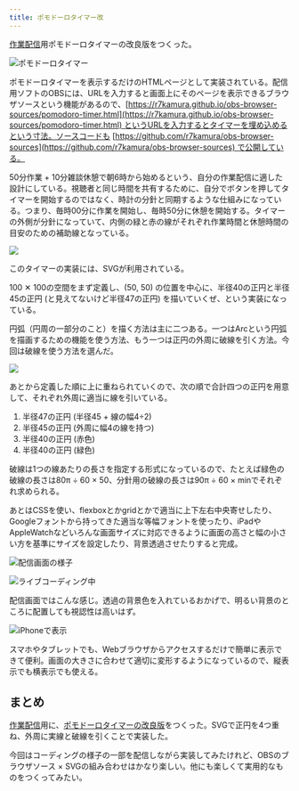 ```yaml
---
title: ポモドーロタイマー改
---
```

[作業配信](https://www.youtube.com/c/r7kamura)用ポモドーロタイマーの改良版をつくった。

![](https://lh4.googleusercontent.com/wsU5OnMNCoC7OPtUMzhjzqx4z6qyDH05D_s5X6zw-FsH0WKIR6hN0lkOpSqjgqdbAF0RXa7a4_qxS5lVoRuZjnlLrHLDJThspEOMPFd1mUfDo1DrHYBC1ANaC7qqjqq5M0OD_0Vserp4DVdWCsR536_zXOcTKrauh7INDebx5hUvTbbZYIZjFCaWpmRoGQ "ポモドーロタイマー")

ポモドーロタイマーを表示するだけのHTMLページとして実装されている。配信用ソフトのOBSには、URLを入力すると画面上にそのページを表示できるブラウザソースという機能があるので、[https://r7kamura.github.io/obs-browser-sources/pomodoro-timer.html](https://r7kamura.github.io/obs-browser-sources/pomodoro-timer.html) というURLを入力するとタイマーを埋め込めるという寸法。ソースコードも [https://github.com/r7kamura/obs-browser-sources](https://github.com/r7kamura/obs-browser-sources) で公開している。

50分作業 + 10分雑談休憩で朝6時から始めるという、自分の作業配信に適した設計にしている。視聴者と同じ時間を共有するために、自分でボタンを押してタイマーを開始するのではなく、時計の分針と同期するような仕組みになっている。つまり、毎時00分に作業を開始し、毎時50分に休憩を開始する。タイマーの外側が分針になっていて、内側の緑と赤の線がそれぞれ作業時間と休憩時間の目安のための補助線となっている。

![](https://lh5.googleusercontent.com/7kf6325u2mg8PBTGFwwr9k75-COAZlI6z02Oa00theyfSKtNHnFeDeGI8rEB7zLN_AZ32bfZoUivBlxNRlAef_PANfQgEaBttKRf6cZk28DMb32Ind2znTkV8sBhTRFvgwQTWOM7Cem7AJQB3-iRQgEdjtEr8BAPr7clrgbu_bgifSepx8wSYDSh7i0yOw)

このタイマーの実装には、SVGが利用されている。

100 ✕ 100の空間をまず定義し、(50, 50) の位置を中心に、半径40の正円と半径45の正円 (と見えてないけど半径47の正円) を描いていくぜ、という実装になっている。

円弧（円周の一部分のこと）を描く方法は主に二つある。一つはArcという円弧を描画するための機能を使う方法、もう一つは正円の外周に破線を引く方法。今回は破線を使う方法を選んだ。

![](https://lh5.googleusercontent.com/D2WRa4lPIWr0--9k_qbR95JvWDEUTGiOOaLm2blGXe5tgCLY3M7ObxipRNscY1BC47U7mMscAhUYnr3X_jDLXqsMUqkjsa4fQMrXSX2uHRqgGBnekcFU1eDUTqYcOHyDTsYeIcOg479QnxwYZkvfLs9g0fUnWyn1y3cihn4izIrbJxHPcEexdBnkOpgQIQ)

あとから定義した順に上に重ねられていくので、次の順で合計四つの正円を用意して、それぞれ外周に適当に線を引いている。

1.  半径47の正円 (半径45 + 線の幅4÷2)
2.  半径45の正円 (外周に幅4の線を持つ)
3.  半径40の正円 (赤色)
4.  半径40の正円 (緑色)

破線は1つの線あたりの長さを指定する形式になっているので、たとえば緑色の破線の長さは80π ÷ 60 × 50、分針用の破線の長さは90π ÷ 60 × minでそれぞれ求められる。

あとはCSSを使い、flexboxとかgridとかで適当に上下左右中央寄せしたり、Googleフォントから持ってきた適当な等幅フォントを使ったり、iPadやAppleWatchなどいろんな画面サイズに対応できるように画面の高さと幅の小さい方を基準にサイズを設定したり、背景透過させたりすると完成。

![](https://lh6.googleusercontent.com/p0RABwUbxX_dbnKrmshgWLvBIgK5xXMG0utqar3ykaU9CEyzUqqc8VCnPmqyZpzLryXVjdezdS_hHiZLCYZR1OGNrbXvExKZm54ycARVm5Uk3PDKzv6FxvXlqMX43jnlNgkNRv2nj_9F0OXubuoecal2NwbI-gK1N9LURJA6ddBSPV0eDiZpuhLjDwiIsA "配信画面の様子")

![](https://lh5.googleusercontent.com/bKw3fw9XqqVkrGA51IrYs5S9dMsppD021evG6Qced9y09oSgWZqmOWHnxfDLr4ltqI92xlkQhg3T_OOuRrcD0twxOwYGo2q2ZUuwlBpqxQvrG8kWqyDEIfAXgsOr6zK4k3rLmyCfTiKDgXx6hE_ojlhR43xjGkHR9FjNnEsbmd42gS7jHOASvkMJ1qaaXQ "ライブコーディング中")

配信画面ではこんな感じ。透過の背景色を入れているおかげで、明るい背景のところに配置しても視認性は高いはず。

![](https://lh4.googleusercontent.com/pq5T6chj-yz_2L7fJ_rrWW5hckEdfFvbMrIatjH5K6eDgJfuATZ1EYOcEtQ_FBjFfmk7lca1Jt83kO77M5QXmzoTQRrXKWEGZd_8i_9wA-DVK6-hcV-VQUBUnPYkM5O7JsM9Isr96uSMK172-jFZeC0tV3kC5YRo8wH_hY1UaTZ_bYnPspB_27xKRABeCg "iPhoneで表示")

スマホやタブレットでも、Webブラウザからアクセスするだけで簡単に表示できて便利。画面の大きさに合わせて適切に変形するようになっているので、縦表示でも横表示でも使える。

まとめ
---

[作業配信](https://www.youtube.com/c/r7kamura)用に、[ポモドーロタイマーの改良版](https://github.com/r7kamura/obs-browser-sources)をつくった。SVGで正円を4つ重ね、外周に実線と破線を引くことで実装した。

今回はコーディングの様子の一部を配信しながら実装してみたけれど、OBSのブラウザソース × SVGの組み合わせはかなり楽しい。他にも楽しくて実用的なものをつくってみたい。
